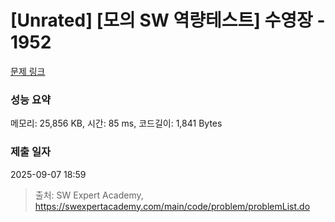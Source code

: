 # [Unrated] [모의 SW 역량테스트] 수영장 - 1952 

[문제 링크](https://swexpertacademy.com/main/code/problem/problemDetail.do?contestProbId=AV5PpFQaAQMDFAUq) 

### 성능 요약

메모리: 25,856 KB, 시간: 85 ms, 코드길이: 1,841 Bytes

### 제출 일자

2025-09-07 18:59



> 출처: SW Expert Academy, https://swexpertacademy.com/main/code/problem/problemList.do